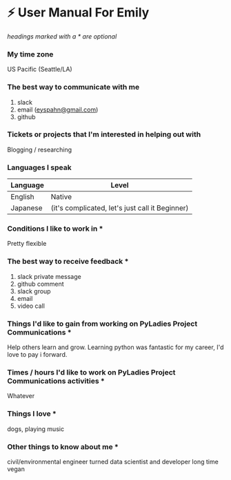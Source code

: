 # :zap: User Manual For Emily

_headings marked with a * are optional_

### My time zone

US Pacific (Seattle/LA)


### The best way to communicate with me
1. slack
1. email (eyspahn@gmail.com)
1. github

### Tickets or projects that I'm interested in helping out with

Blogging / researching


### Languages I speak

|Language | Level |
| -- | -- 
|English | Native |
|Japanese | (it's complicated, let's just call it Beginner)|


### Conditions I like to work in *
Pretty flexible


### The best way to receive feedback *

1. slack private message
1. github comment
1. slack group
1. email
1. video call

### Things I'd like to gain from working on PyLadies Project Communications *

Help others learn and grow. Learning python was fantastic for my career, I'd love to pay i forward.


### Times / hours I'd like to work on PyLadies Project Communications activities *

Whatever


### Things I love *

dogs, playing music

### Other things to know about me *

civil/environmental engineer turned data scientist and developer
long time vegan

